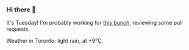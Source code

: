 ### Hi there :wave:

It's Tuesday! I'm probably working for [this bunch](https://github.com/kohofinancial), reviewing some pull requests.

Weather in Toronto: light rain, at +9°C.
